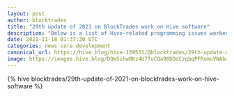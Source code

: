```yaml
---
layout: post
author: blocktrades
title: "29th update of 2021 on BlockTrades work on Hive software"
description: "Below is a list of Hive-related programming issues worked on by BlockTrades team during last week ..."
date: 2021-11-18 01:37:30 UTC
categories: news core development
canonical_url: https://hive.blog/hive-139531/@blocktrades/29th-update-of-2021-on-blocktrades-work-on-hive-software
image: https://images.hive.blog/DQmSihw8Kz4U7TuCQa98DDdCzqbqPFRumuVWAbareiYZW1Z/blocktrades%20update.png
---
```

{% hive blocktrades/29th-update-of-2021-on-blocktrades-work-on-hive-software %}
